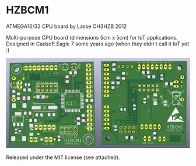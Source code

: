 # HZBCM1
ATMEGA16/32 CPU board by Lasse OH3HZB 2012

Multi-purpose CPU board (dimensions 5cm x 5cm) for IoT applications.
Designed in Cadsoft Eagle 7 some years ago (when they didn't call it
IoT yet :)

![Preview](hzbcm1-preview.jpg)

Released under the MIT license (see attached).
